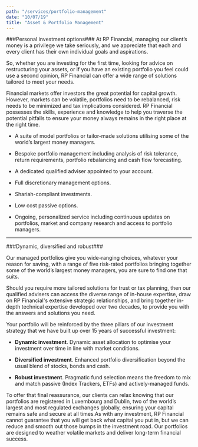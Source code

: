 ```yaml
---
path: "/services/portfolio-management"
date: "10/07/19"
title: "Asset & Portfolio Management"
---
```


###Personal investment options###
At RP Financial, managing our client’s money is a privilege we take seriously, and we appreciate that each and every client has their own individual goals and aspirations.


So, whether you are investing for the first time, looking for advice on restructuring your assets, or if you have an existing portfolio you feel could use a second opinion, RP Financial can offer a wide range of solutions tailored to meet your needs.


Financial markets offer investors the great potential for capital growth. However, markets can be volatile, portfolios need to be rebalanced, risk needs to be minimized and tax implications considered. RP Financial possesses the skills, experience and knowledge to help you traverse the potential pitfalls to ensure your money always remains in the right place at the right time.

* A suite of model portfolios or tailor-made solutions utilising some of the world’s largest money managers.

* Bespoke portfolio management including analysis of risk tolerance, return requirements, portfolio rebalancing and cash flow forecasting.

* A dedicated qualified adviser appointed to your account.

* Full discretionary management options.

* Shariah-compliant investments.

* Low cost passive options.

* Ongoing, personalized service including continuous updates on portfolios, market and company research and access to portfolio managers.

***

###Dynamic, diversified and robust###

Our managed portfolios give you wide-ranging choices, whatever your reason for saving, with a range of five risk-rated portfolios bringing together some of the world’s largest money managers, you are sure to find one that suits.


Should you require more tailored solutions for trust or tax planning, then our qualified advisers can access the diverse range of in-house expertise, draw on RP Financial's extensive strategic relationships, and bring together in-depth technical expertise developed over two decades, to provide you with the answers and solutions you need.


Your portfolio will be reinforced by the three pillars of our investment strategy that we have built up over 15 years of successful investment:


* **Dynamic investment**. Dynamic asset allocation to optimise your investment over time in line with market conditions.

* **Diversified investment**. Enhanced portfolio diversification beyond the usual blend of stocks, bonds and cash.

* **Robust investment**. Pragmatic fund selection means the freedom to mix and match passive (Index Trackers, ETFs) and actively-managed funds.

To offer that final reassurance, our clients can relax knowing that our portfolios are registered in Luxembourg and Dublin, two of the world’s largest and most regulated exchanges globally, ensuring your capital remains safe and secure at all times.As with any investment, RP Financial cannot guarantee that you will get back what capital you put in, but we can reduce and smooth out those bumps in the investment road. Our portfolios are designed to weather volatile markets and deliver long-term financial success.


